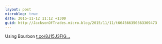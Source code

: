 ```yaml
---
layout: post
microblog: true
date: 2015-11-12 11:12 +1300
guid: http://JacksonOfTrades.micro.blog/2015/11/11/t664566350363369473.html
---
```

Using Bourbon [t.co/8J15J3FIG...](https://t.co/8J15J3FIGZ)
